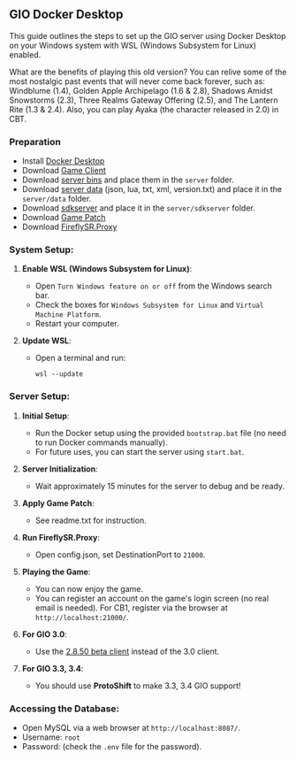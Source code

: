 ## GIO Docker Desktop
This guide outlines the steps to set up the GIO server using Docker Desktop on your Windows system with WSL (Windows Subsystem for Linux) enabled.

What are the benefits of playing this old version? You can relive some of the most nostalgic past events that will never come back forever, such as: Windblume (1.4), Golden Apple Archipelago (1.6 & 2.8), Shadows Amidst Snowstorms (2.3), Three Realms Gateway Offering (2.5), and The Lantern Rite (1.3 & 2.4). Also, you can play Ayaka (the character released in 2.0) in CBT. 

### Preparation
- Install [Docker Desktop][1]
- Download [Game Client][2]
- Download [server bins][3] and place them in the `server` folder.
- Download [server data][4] (json, lua, txt, xml, version.txt) and place it in the `server/data` folder.
- Download [sdkserver][5] and place it in the `server/sdkserver` folder.
- Download [Game Patch][6]
- Download [FireflySR.Proxy][7]

### System Setup:
1. **Enable WSL (Windows Subsystem for Linux)**:
   - Open `Turn Windows feature on or off` from the Windows search bar.
   - Check the boxes for `Windows Subsystem for Linux` and `Virtual Machine Platform`.
   - Restart your computer.

2. **Update WSL**:
   - Open a terminal and run:
     ```
     wsl --update
     ```

### Server Setup:
1. **Initial Setup**:
   - Run the Docker setup using the provided `bootstrap.bat` file (no need to run Docker commands manually).
   - For future uses, you can start the server using `start.bat`.
   
2. **Server Initialization**:
   - Wait approximately 15 minutes for the server to debug and be ready.

3. **Apply Game Patch**:
   - See readme.txt for instruction.

4. **Run FireflySR.Proxy**:
   - Open config.json, set DestinationPort to `21000`.

5. **Playing the Game**:
   - You can now enjoy the game.
   - You can register an account on the game's login screen (no real email is needed). For CB1, register via the browser at `http://localhost:21000/`.

6. **For GIO 3.0**:
   - Use the [2.8.50 beta client][8] instead of the 3.0 client.
   
7. **For GIO 3.3, 3.4**:
   - You should use **ProtoShift** to make 3.3, 3.4 GIO support!

### Accessing the Database:
- Open MySQL via a web browser at `http://localhost:8087/`.
- Username: `root`
- Password: (check the `.env` file for the password).

[1]: https://www.docker.com  
[2]: https://github.com/GesthosNetwork/GI-Game-Client
[3]: https://www.mediafire.com/folder/euuny06zqca27  
[4]: https://www.mediafire.com/folder/9vc51iejddzj5  
[5]: https://www.mediafire.com/folder/y7lmv16up22vw  
[6]: https://github.com/GesthosNetwork/GI-Patches-Collection  
[7]: https://github.com/GesthosNetwork/FireflySR.Proxy/releases/download/v2.0.0/FireflySR.Proxy.zip 
[8]: https://autopatchhkbeta.yuanshen.com/client_app/download/beta_pc/20220708104232_lwGnJdsYwFVCZDTT/GenshinImpact_2.8.50_beta.zip
